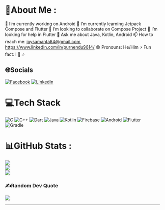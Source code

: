 # 💫About Me :
🔭 I’m currently working on Android
🌱 I’m currently learning Jetpack Compose and Flutter
👯 I’m looking to collaborate on Compose Project
🤔 I’m looking for help in Flutter
💬 Ask me about Java, Kotlin, Android
📫 How to reach me: joysamanta84@gmail.com, https://www.linkedin.com/in/purnendu9614/
😄 Pronouns: He/Him
⚡ Fun fact: I 💖 🎶

## 🌐Socials
[![Facebook](https://img.shields.io/badge/Facebook-%231877F2.svg?logo=Facebook&logoColor=white)](https://facebook.com/joy.samanta.399) [![LinkedIn](https://img.shields.io/badge/LinkedIn-%230077B5.svg?logo=linkedin&logoColor=white)](https://linkedin.com/in/purnendu9614) 

# 💻Tech Stack
![C](https://img.shields.io/badge/c-%2300599C.svg?style=for-the-badge&logo=c&logoColor=white) ![C++](https://img.shields.io/badge/c++-%2300599C.svg?style=for-the-badge&logo=c%2B%2B&logoColor=white) ![Dart](https://img.shields.io/badge/dart-%230175C2.svg?style=for-the-badge&logo=dart&logoColor=white) ![Java](https://img.shields.io/badge/java-%23ED8B00.svg?style=for-the-badge&logo=java&logoColor=white) ![Kotlin](https://img.shields.io/badge/kotlin-%230095D5.svg?style=for-the-badge&logo=kotlin&logoColor=white) ![Firebase](https://img.shields.io/badge/firebase-%23039BE5.svg?style=for-the-badge&logo=firebase) ![Android](https://img.shields.io/badge/android-%2300599.svg?style=for-the-badge&logo=android&logoColor=white) ![Flutter](https://img.shields.io/badge/Flutter-%2302569B.svg?style=for-the-badge&logo=Flutter&logoColor=white) ![Gradle](https://img.shields.io/badge/Gradle-02303A.svg?style=for-the-badge&logo=Gradle&logoColor=white)
# 📊GitHub Stats :
![](https://github-readme-stats.vercel.app/api?username=PurnenduSamanta&theme=radical&hide_border=false&include_all_commits=false&count_private=false)<br/>
![](https://github-readme-streak-stats.herokuapp.com/?user=PurnenduSamanta&theme=radical&hide_border=false)<br/>
![](https://github-readme-stats.vercel.app/api/top-langs/?username=PurnenduSamanta&theme=radical&hide_border=false&include_all_commits=false&count_private=false&layout=compact)

### ✍️Random Dev Quote
![](https://quotes-github-readme.vercel.app/api?type=horizontal&theme=dark)

---

